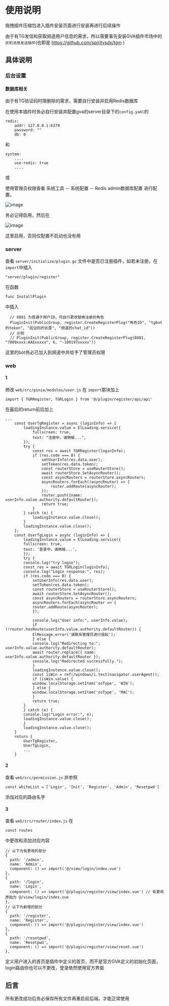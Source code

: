 # 使用说明

拖拽插件压缩包进入插件安装页面进行安装再进行后续操作

由于有TG发信和获取频道用户信息的需求，所以需要事先安装GVA插件市场中的```灰机消息发送插件```(也即是 https://github.com/spiritysdx/tgm )

## 具体说明

### 后台设置

#### 数据库相关

由于有TG验证码时限删除的需求，需要自行安装并启用Redis数据库

在使用本插件时务必自行安装并配置gva的server目录下的```config.yaml```的

```
redis:
    addr: 127.0.0.1:6379
    password: ""
    db: 0
```

和

```
system:
    ....
    use-redis: true
    ....
```

或

使用管理员权限查看 系统工具 -- 系统配置 -- Redis admin数据库配置 进行配置。

![image](https://github.com/spiritysdx/tgr/assets/97792170/4122a892-0b34-4366-906f-aeb776ca99eb)

务必记得启用，然后在

![image](https://github.com/spiritysdx/tgr/assets/97792170/2ea797dc-59a1-4f2c-8f69-a7a571048370)

这里启用，否则仅配置不启动也没有用

### server

查看 ```server/initialize/plugin.go``` 文件中是否已注册插件，如若未注册，在```import```中插入

```
"server/plugin/register"
```

在函数

```
func InstallPlugin
```

中插入

```
  // 8881 为普通子用户ID，可自行更改替换注册的角色
  PluginInit(PublicGroup, register.CreateRegisterPlug("角色ID", "tgbot的token", "验证码的长度", "频道的chat_id"))
  // 示例
  // PluginInit(PublicGroup, register.CreateRegisterPlug(8881, "7009xxxx:AAExxxxx", 6, "-100197xxxxx"))
```

这里的bot务必已加入到频道中并给予了管理员权限

### web

#### 1

修改 ```web/src/pinia/modules/user.js``` 在 ```import```那块加上

```
import { TGRRegister, TGRLogin } from '@/plugin/register/api/api'
```

在最后的return前后加上

```
...
    const UserTgRegister = async (loginInfo) => {
        loadingInstance.value = ElLoading.service({
            fullscreen: true,
            text: "注册中，请稍候...",
        });
        try {
            const res = await TGRRegister(loginInfo);
            if (res.code === 0) {
                setUserInfo(res.data.user);
                setToken(res.data.token);
                const routerStore = useRouterStore();
                await routerStore.SetAsyncRouter();
                const asyncRouters = routerStore.asyncRouters;
                asyncRouters.forEach((asyncRouter) => {
                    router.addRoute(asyncRouter);
                });
                router.push({name: userInfo.value.authority.defaultRouter});
                return true;
            }
        } catch (e) {
            loadingInstance.value.close();
        }
        loadingInstance.value.close();
    };
    const UserTgLogin = async (loginInfo) => {
        loadingInstance.value = ElLoading.service({
        fullscreen: true,
        text: '登录中，请稍候...',
        });
        try {
        console.log("try login");
        const res = await TGRLogin(loginInfo);
        console.log("Login response:", res);
        if (res.code === 0) {
            setUserInfo(res.data.user);
            setToken(res.data.token);
            const routerStore = useRouterStore();
            await routerStore.SetAsyncRouter();
            const asyncRouters = routerStore.asyncRouters;
            asyncRouters.forEach(asyncRouter => {
            router.addRoute(asyncRouter);
            });

            console.log("User info:", userInfo.value);
            if (!router.hasRoute(userInfo.value.authority.defaultRouter)) {
            ElMessage.error('请联系管理员进行授权');
            } else {
            console.log("Redirecting to:", userInfo.value.authority.defaultRouter);
            await router.replace({ name: userInfo.value.authority.defaultRouter });
            console.log("Redirected successfully.");
            }
            loadingInstance.value.close();
            const isWin = ref(/windows/i.test(navigator.userAgent));
            if (isWin.value) {
            window.localStorage.setItem('osType', 'WIN');
            } else {
            window.localStorage.setItem('osType', 'MAC');
            }
            return true;
        }
        } catch (e) {
        console.log("Login error:", e);
        loadingInstance.value.close();
        }
        loadingInstance.value.close();
    }
    return {
        UserTgRegister,
        UserTgLogin,
        ...
    }
```

#### 2

查看 ```web/src/permission.js``` 并参照

```
const whiteList = ['Login', 'Init', 'Register', 'Admin', 'Resetpwd']
```

添加对应的路由名字

#### 3

查看 ```web/src/router/index.js``` 在

```
const routes
```

中更改和添加对应内容

```
// 以下为有更改的部分
{
  path: '/admin',
  name: 'Admin',
  component: () => import('@/view/login/index.vue')
},
{
  path: '/login',
  name: 'Login',
  component: () => import('@/plugin/register/view/index.vue') // 有更改 原始为 @/view/login/index.vue
},
// 以下为新增的部分
{
  path: '/register',
  name: 'Register',
  component: () => import('@/plugin/register/view/index.vue')
},
{
  path: '/resetpwd',
  name: 'Resetpwd',
  component: () => import('@/plugin/register/view/reset.vue')
},
```

定义用户进入的首页是插件中定义的首页，而不是官方GVA定义的初始化页面，login路由你也可以不更改，登录依然使用官方界面

## 后言

所有更改成功后务必保存所有文件再重启前后端，才能正常使用
